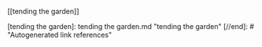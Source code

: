  [[tending the garden]]

[//begin]: # "Autogenerated link references for markdown compatibility"
[tending the garden]: tending the garden.md "tending the garden"
[//end]: # "Autogenerated link references"

